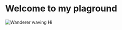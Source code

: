# Welcome to my plaground

![Wanderer waving Hi](https://s3.getstickerpack.com/storage/uploads/sticker-pack/genshin-impact-wanderer/sticker_4.png?843fd7058a1f79b65b13d715c6132bed&d=200x200)
